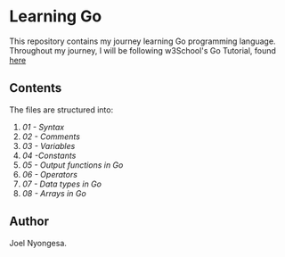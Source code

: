 # Learning Go

This repository contains my journey learning Go programming language. Throughout my journey, I will be following w3School's Go Tutorial, found [here](https://www.w3schools.com/go)

## Contents

The files are structured into:

1. *01 - Syntax*
2. *02 - Comments*
3. *03 - Variables*
4. *04 -Constants*
5. *05 - Output functions in Go*
6. *06 - Operators*
7. *07 - Data types in Go*
8. *08 - Arrays in Go*

## Author

Joel Nyongesa.
